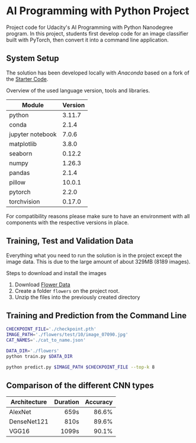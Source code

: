 # AI Programming with Python Project

Project code for Udacity's AI Programming with Python Nanodegree program. In this project, students first develop code for an image classifier built with PyTorch, then convert it into a command line application.

## System Setup

The solution has been developed locally with *Anaconda* based on a fork of the [Starter Code](https://github.com/udacity/aipnd-project).

Overview of the used language version, tools and libraries.

| Module           | Version |
| ---------------- | ------- |
| python           | 3.11.7  |
| conda            | 2.1.4   |
| jupyter notebook | 7.0.6   |
| matplotlib       | 3.8.0   |
| seaborn          | 0.12.2  |
| numpy            | 1.26.3  |
| pandas           | 2.1.4   |
| pillow           | 10.0.1  |
| pytorch          | 2.2.0   |
| torchvision      | 0.17.0  |

For compatibility reasons please make sure to have an environment with all components with the respective versions in place.

## Training, Test and Validation Data

Everything what you need to run the solution is in the project except the image data. This is due to the large amount of about 329MB (8189 images).

Steps to download and install the images
1. Download [Flower Data](https://s3.amazonaws.com/content.udacity-data.com/nd089/flower_data.tar.gz)
2. Create a folder ```flowers``` on the project root.
3. Unzip the files into the previously created directory

## Training and Prediction from the Command Line

```bash
CHECKPOINT_FILE='./checkpoint.pth'
IMAGE_PATH='./flowers/test/10/image_07090.jpg'
CAT_NAMES='./cat_to_name.json'

DATA_DIR='./flowers'
python train.py $DATA_DIR

python predict.py $IMAGE_PATH $CHECKPOINT_FILE --top-k 8
```

## Comparison of the different CNN types

| Architecture | Duration | Accuracy |
| ------------ | -------: | -------: |
| AlexNet      |     659s |    86.6% |
| DenseNet121  |     810s |    89.6% |
| VGG16        |    1099s |    90.1% |

